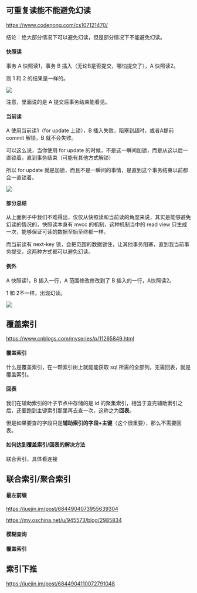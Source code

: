 ## 可重复读能不能避免幻读

https://www.codenong.com/cs107121470/

结论：绝大部分情况下可以避免幻读，但是部分情况下不能避免幻读。

#### 快照读

事务 A 快照读1，事务 B 插入（无论B是否提交，哪怕提交了），A 快照读2。

则 1 和 2 的结果是一样的。

![](C:\Users\78478\Desktop\review\20200704112137106.png)

注意，里面说的是 A 提交后事务结束能看见。

#### 当前读

A 使用当前读1（for update 上锁），B 插入失败，阻塞到超时，或者A提前 commit 解锁，B 就不会失败。

可以这么说，当你使用 for update 的时候，不是这一瞬间加锁，而是从这以后一直锁着，直到事务结束（可能有其他方式解锁）

所以 for update 就是加锁，而且不是一瞬间的事情，是直到这个事务结束以前都会一直锁着。

![](C:\Users\78478\Desktop\review\20200704112753472.png)

#### 部分总结

从上面例子中我们不难得出，仅仅从快照读和当前读的角度来说，其实是能够避免幻读的情况的，快照读本身有 mvcc 的机制，这种机制当中的 read view 只生成一次，能够保证可读的数据至始至终都一样。

而当前读有 next-key 锁，会把范围的数据锁住，让其他事务阻塞，直到我当前事务提交，这两种方式都可以避免幻读。

#### 例外

A 快照读1，B 插入一行，A 范围修改修改到了 B 插入的一行，A快照读2。

1 和 2不一样，出现幻读。

![](C:\Users\78478\Desktop\review\20200704115039369.png)

## 覆盖索引

https://www.cnblogs.com/myseries/p/11265849.html

#### 覆盖索引

什么是覆盖索引，在一颗索引树上就能能获取 sql 所需的全部列，无需回表，就是覆盖索引。

#### 回表

我们在辅助索引的叶子节点中存储的是 id 的聚集索引，相当于查完辅助索引之后，还要跑到主键索引那里再去查一次，这称之为**回表**。

但是如果要查的字段只是**辅助索引的字段+主键**（这个很重要），那么不需要回表。

#### 如何达到覆盖索引/回表的解决方法

联合索引，具体看连接

## 联合索引/聚合索引

#### 最左前缀

https://juejin.im/post/6844904073955639304

https://my.oschina.net/u/945573/blog/2985834

#### 模糊查询

#### 覆盖索引

## 索引下推

https://juejin.im/post/6844904110072791048